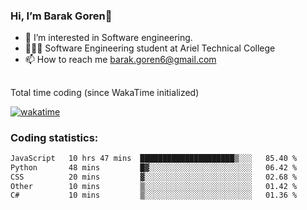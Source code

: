 ###  Hi, I’m Barak Goren👋
- 👀 I’m interested in Software engineering.
- 👨🏼‍🎓 Software Engineering student at Ariel Technical College
- 📫 How to reach me barak.goren6@gmail.com
##
Total time coding (since WakaTime initialized)

[![wakatime](https://wakatime.com/badge/user/5cc5ec80-a806-4ca2-a704-db29274e48cd.svg)](https://wakatime.com/@5cc5ec80-a806-4ca2-a704-db29274e48cd)

   
### Coding statistics:

<!--START_SECTION:waka-->

```txt
JavaScript   10 hrs 47 mins  █████████████████████▒░░░   85.40 %
Python       48 mins         █▓░░░░░░░░░░░░░░░░░░░░░░░   06.42 %
CSS          20 mins         ▓░░░░░░░░░░░░░░░░░░░░░░░░   02.68 %
Other        10 mins         ▒░░░░░░░░░░░░░░░░░░░░░░░░   01.42 %
C#           10 mins         ▒░░░░░░░░░░░░░░░░░░░░░░░░   01.36 %
```

<!--END_SECTION:waka-->

<!---
barakgoren/barakgoren is a ✨ special ✨ repository because its `README.md` (this file) appears on your GitHub profile.
You can click the Preview link to take a look at your changes.
--->
